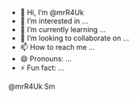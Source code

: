 - 👋 Hi, I’m @mrR4Uk
- 👀 I’m interested in ...
- 🌱 I’m currently learning ...
- 💞️ I’m looking to collaborate on ...
- 📫 How to reach me ...
- 😄 Pronouns: ...
- ⚡ Fun fact: ...

<!---
mrR4Uk/mrR4Uk is a ✨ special ✨ repository because its `README.md` (this file) appears on your GitHub profile.
You can click the Preview link to take a look at your changes.
--->
@mrR4Uk Sm
